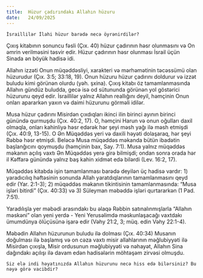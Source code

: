 ```yaml
---
title:  Hüzur çadırındakı Allahın hüzuru
date:   24/09/2025
---
```


`İsraillilər İlahi hüzur barədə necə öyrənirdilər?`

Çıxış kitabının sonuncu fəsli (Çıx. 40) hüzur çadırının həsr olunmasını və On əmrin verilməsini təsvir edir. Hüzur çadırının həsr olunması İsrail üçün Sinada ən böyük hadisə idi.

Allahın izzəti Onun müqəddəsliyi, xarakteri və mərhəmətinin təcəssümü olan hüzurudur (Çıx. 3:5; 33:18, 19). Onun hüzuru hüzur çadırını doldurur və izzət buludu kimi görünən olurdu (yəh. şxina). Çıxış kitabı öz tamamlanmasında Allahın gündüz buludda, gecə isə od sütununda görünən yol göstərici hüzurunu qeyd edir. İsraillilər yalnız Allahın reallığını deyil, həmçinin Onun onları apararkən yaxın və daimi hüzurunu görməli idilər.

Musa hüzur çadırını Misirdən çıxdıqları ikinci ilin birinci ayının birinci günündə qurmuşdu (Çıx. 40:2, 17). O, həmçini Harun və onun oğulları daxil olmaqla, onları kahinliyə həsr edərək hər şeyi məsh yağı ilə məsh etmişdi (Çıx. 40:9, 13-15). O Ən Müqəddəs yeri və daxili həyəti dolaşaraq, hər şeyi Rəbbə həsr etmişdi. Beləcə Musa müqəddəs məkanda bütün ibadətin başlanğıcını qoymuşdu (həmçinin bax, Say. 7:1). Musa yalnız müqəddəs məkanın açılış vaxtı Ən Müqəddəs yerə girə bilmişdi; ondan sonra orada hər il Kəffarə günündə yalnız baş kahin xidmət edə bilərdi (Lev. 16:2, 17).

Müqəddəs kitabda işin tamamlanması barədə deyilən üç hadisə vardır: 1) yaradıcılıq həftəsinin sonunda Allah yaratdıqlarının tamamlanmasını qeyd edir (Yar. 2:1-3); 2) müqəddəs məkanın tikintisinin tamamlanmasında: “Musa işləri bitirdi” (Çıx. 40:33) və 3) Süleyman məbəddə işləri qurtararkən (1 Pad. 7:51).

Yaradılışla yer məbədi arasındakı bu əlaqə Rəbbin satınalınmışlarla “Allahın məskəni” olan yeni yerdə - Yeni Yerusəlimdə məskunlaşacağı vaxtdakı ümumdünya ölüçüsünə işarə edir (Vəhy 21:2, 3; müq. edin Vəhy 22:1-4).

Məbədin Allahın hüzurunun buludu ilə dolması (Çıx. 40:34) Musanın doğulması ilə başlamış və on cəza vaxtı misir allahlarının məğlubiyyəti ilə Misirdən çıxışla, Misir ordusunun məğlubiyyəti və nəhayət, Allahın Sina dağındakı açılışı ilə davam edən hadisələrin möhtəşəm zirvəsi olmuşdu.

`Siz elə indi həyatınızda Allahın hüzurunu necə hiss edə bilərsiniz? Bu nəyə görə vacibdir?`